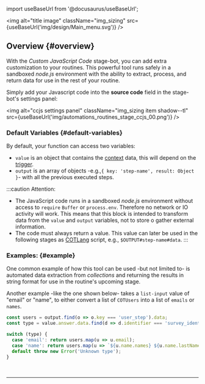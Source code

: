 import useBaseUrl from '@docusaurus/useBaseUrl';

<img alt="title image" className="img_sizing" src={useBaseUrl('img/design/Main_menu.svg')} />
<br/>

## Overview {#overview}

With the _Custom JavaScript Code_ stage-bot, you can add extra customization to your routines. This powerful tool runs safely in a sandboxed _node.js_ environment with the ability to extract, process, and return data for use in the rest of your routine.

Simply add your Javascript code into the **source code** field in the stage-bot's settings panel:

<img alt="ccjs settings panel" className="img_sizing item shadow--tl" src={useBaseUrl('img/automations_routines_stage_ccjs_00.png')} />
<br/>

### Default Variables {#default-variables}

By default, your function can access two variables:

- `value` is an object that contains the [context](/docs/documentation/automation/triggers_and_contexts) data, this will depend on the [trigger](/docs/documentation/automation/triggers_and_contexts).
- `output` is an array of objects -e.g.,`{ key: 'step-name', result: Object }`- with all the previous executed steps.

:::caution Attention:
- The JavaScript code runs in a sandboxed _node.js_ environment without access to `require` `Buffer` or `process.env`.
Therefore no network or IO activity will work. This means that this block is intended to transform data from the `value` and `output` variables, not to store o gather external information.
- The code must always return a value. This value can later be used in the following stages as [COTLang](/docs\documentation\automation\admin_cotlang) script, e.g., `$OUTPUT#step-name#data`.
:::

<div className="alert alert--secondary">

### <span className="hero__subtitle">Examples:</span> {#example}

One common example of how this tool can be used -but not limited to- is automated data extraction from _collections_ and returning the results in string format for use in the routine's upcoming stage.

Another example -like the one shown below- takes a `list-input` value of "email" or "name", to either convert a list of `COTUsers` into a list of `emails` or `names`.

```javascript
const users = output.find(o => o.key === 'user_step').data;
const type = value.answer.data.find(d => d.identifier === 'survey_identifier').result;

switch (type) {
  case 'email': return users.map(u => u.email);
  case 'name': return users.map(u => `${u.name.names} ${u.name.lastName || ''}`);
  default throw new Error('Unknown type');
}
```

</div>
<br/>

-----------
